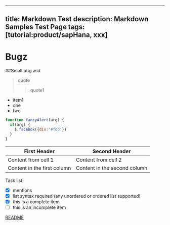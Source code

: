 
---
title: Markdown Test
description: Markdown Samples Test Page
tags: [tutorial:product/sapHana, xxx]
---
# Bugz
##Small bug
asd

> quote
>> quote1

- item1
 - one
 - two

```javascript
function fancyAlert(arg) {
  if(arg) {
    $.facebox({div:'#foo'})
  }
}
```

First Header | Second Header
------------ | -------------
Content from cell 1 | Content from cell 2
Content in the first column | Content in the second column

Task list:

 - [x] mentions
 - [x] list syntax required (any unordered or ordered list supported)
 - [x] this is a complete item
 - [ ] this is an incomplete item

[README](/README.md)
